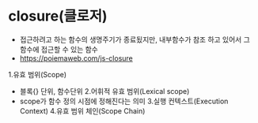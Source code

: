 # closure(클로저)
- 접근하려고 하는 함수의 생명주기가 종료됬지만, 내부함수가 참조 하고 있어서 그 함수에 접근할 수 있는 함수
- https://poiemaweb.com/js-closure

1.유효 범위(Scope)
- 블록{} 단위, 함수단위
2.어휘적 유효 범위(Lexical scope)
- scope가 함수 정의 시점에 정해진다는 의미
3.실행 컨텍스트(Execution Context)
4.유효 범위 체인(Scope Chain)
